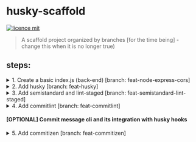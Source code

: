 # husky-scaffold
[![licence mit](https://img.shields.io/badge/licence-MIT-blue.svg)](https://github.com/afonsopacifer/open-source-boilerplate/blob/master/LICENSE.md)

> A scaffold project organized by branches [for the time being] - change this when it is no longer true)
## steps:

<details>
  <summary> 
    1. Create a basic index.js (back-end) [branch: feat-node-express-cors]
  </summary>
  
  > Added to test the lint-staged and confirm that code is still running. 
 
  ### steps:
  #### Add dependencies
  Express - https://github.com/expressjs/express

  Cors - https://github.com/expressjs/cors
  ```javascript
  npm i --save express cors;
  ```
  #### Add index.js file with a GET route
  something like:
  ```javascript
  const cors = require('cors');
  const express = require('express');

  const app = express();
  const port = 3000;
  let thisWillGiveError = "";

  app.use(express.json());
  app.use(cors());

  app.get('/', (req, res) => {
    console.log('GET / called!')
    res.send('All configured!');
  });

  app.listen(port);
  console.log(`Running on ${port}!`);

  ```


  #### Run npm start
  ```javascript
  npm start

  > husky-scaffold@1.0.0 start D:\dev\personal\projects\study\guides\husky-scaffold
  > node index.js

  Running on 3000!
  ```
  #### Test using a browser
  Open localhost:3000 in a browser and check the console message
  ```javascript
  $ npm start

  > husky-scaffold@1.0.0 start D:\dev\personal\projects\study\guides\husky-scaffold
  > node index.js

  Running on 3000!
  GET / called!
  ```
</details>

<details>
  <summary> 
    2. Add husky [branch: feat-husky]
  </summary>

  > Add husky to configure hooks. 
  ### steps
  #### Add dependency
  Husky - https://github.com/typicode/husky
  ```javascript
  npm i --save-dev husky@4;
  ```
  > I'm using v4 because v5 is in early access (on the date this file was created) 
  #### Add .huskyrc.json file to configure hooks
  ```json
  {
    "hooks": {
      "pre-commit": "echo \"[Husky] pre-commit example message\"",
      "commit-msg": "echo \"[Husky] commit-msg example message\"",
      "prepare-commit-msg": "echo \"[Husky] prepare-commit-msg example message\""
    }
  }
  ```
  #### Stage husky configuration file
  ```javascript
  git add .huskyrc.json
  ```
  #### Test husky hooks execution using git commit action

  ```javascript
  git commit -m "feat: add husky configs"

    husky > pre-commit (node v12.18.3)
    [Husky] pre-commit example message
    husky > prepare-commit-msg (node v12.18.3)
    [Husky] prepare-commit-msg example message
    husky > commit-msg (node v12.18.3)
    [Husky] commit-msg example message
    [feat-husky dfd1f8d] feat: add husky configs
    1 file changed, 7 insertions(+)
    create mode 100644 .huskyrc.json
  ```
  > If you see a log like the one above, you have successfully configured husky in your project!
</details>
<details>
  <summary> 
    3. Add semistandard and lint-staged [branch: feat-semistandard-lint-staged]
  </summary>

  > Add semistandard lint and lint-staged for lint automation. 
  ### steps
  #### Add dependency
  Semistandard - https://github.com/standard/semistandard
  
  Lint-Staged - https://github.com/okonet/lint-staged
  ```javascript
  npm i --save-dev semistandard lint-staged;
  ```
  #### Add .editorconfig file

  Editorconfig - https://editorconfig.org/

  > Below a example of .editorconfig file (check if your IDE have a plugin to generate automatically)

  ```json
    # https://editorconfig.org
    root = true

    [*]
    indent_style = space
    indent_size = 2
    charset = utf-8
    trim_trailing_whitespace = true
    insert_final_newline = true
    end_of_line = lf

    [*.md]
    trim_trailing_whitespace = false

    [*.js]
    quote_type = "single"

  ```
  #### Create a lint-staged configuration file (.lintstagedrc.json)

  > This configuration below is used to check all files with extension '.js' and check the style with semistandard rules 
  ```javascript
  {
    "*.js": [
      "./node_modules/.bin/semistandard --fix"
    ]
  }
  ```
  >If you want to use another lint, this is where you must change to which lint you want (and add it to the project via npm) 
  #### Update husky hook to use lint-staged on pre-commit step

  ```javascript
  {
    "hooks": {
      "hooks": {
        "pre-commit": "./node_modules/.bin/lint-staged",
        "commit-msg": "echo \"[Husky] commit-msg example message\"",
        "prepare-commit-msg": "echo \"[Husky] prepare-commit-msg example message\""
      }
    }
  ```
  #### Test lint-staged action with husky

  If you are using my file to create a backend with express (index.js), you should check the contents of this file. 
  
  There are two errors that the semistandard will not like:
  
  1. line 6
  ```javascript
  let thisWillGiveError = "" 
  ```
  >'thisWillGiveError' is assigned a value but never used. (no-unused-vars)semistandard(no-unused-vars)

  2. line 12
  ```javascript
  console.log('GET / called!')
  ```

  > Missing semicolon. (semi)semistandard(semi
  
  To test the lint-staged, resolve one of them and commit the index.js file
  For this documentation. I'll solve the second, add semicolon in line 12 and committing file:

  ```javascript
  elcio@DESKTOP-H3TVAF1 MINGW64 /d/dev/personal/projects/study/guides/husky-scaffold (feat-semistandard-lint-staged)
  $ git add index.js 

  elcio@DESKTOP-H3TVAF1 MINGW64 /d/dev/personal/projects/study/guides/husky-scaffold (feat-semistandard-lint-staged)
  $ git commit -m "refactor: update index to test lint-staged"
  husky > pre-commit (node v12.18.3)
  [STARTED] Preparing...
  [SUCCESS] Preparing...
  [STARTED] Running tasks...      
  [STARTED] Running tasks for *.js
  [STARTED] ./node_modules/.bin/semistandard --fix
  [FAILED] ./node_modules/.bin/semistandard --fix [FAILED]
  [FAILED] ./node_modules/.bin/semistandard --fix [FAILED]
  [SUCCESS] Running tasks...
  [STARTED] Applying modifications...
  [SKIPPED] Skipped because of errors from tasks.
  [STARTED] Reverting to original state because of errors...
  [SUCCESS] Reverting to original state because of errors...
  [STARTED] Cleaning up...
  [SUCCESS] Cleaning up...

  ✖ ./node_modules/.bin/semistandard --fix:
  semistandard: Semicolons For All! (https://github.com/standard/semistandard)
    D:\dev\personal\projects\study\guides\husky-scaffold\index.js:6:7: 'thisWillGiveError' is assigned a value but never used.
  husky > pre-commit hook failed (add --no-verify to bypass)
  ```
  > If you see a log like the one above, you have successfully configured lint-staged and lint (semistandard) in your project!
</details>
<details>
  <summary> 
    4. Add commitlint [branch: feat-commitlint]
  </summary>

  > Add commitlint to check the messages of commits
  ### steps
  #### Add dependency
  Commitlint - https://github.com/conventional-changelog/commitlint

  ```javascript
  npm install --save-dev @commitlint/{cli,config-conventional}
  ```
  #### Create a commitlint configuration file (.commitlintrc.json )

  > This configuration below is used to set the config-conventional for your commit messages https://www.conventionalcommits.org 

  ```javascript
  {
    "extends": ["@commitlint/config-conventional"]
  }
  ```

  #### Update husky hook to use commitlint on commit-msg step

  ```javascript
  {
    "hooks": {
      "hooks": {
        "pre-commit": "./node_modules/.bin/lint-staged",
        "commit-msg": "commitlint -E HUSKY_GIT_PARAMS",
        "prepare-commit-msg": "echo \"[Husky] prepare-commit-msg example message\""
      }
    }
  ```
  #### Test commitlint action with husky

  First, confirm and send the package.json and the configuration file.

  After doing this, all of your commit messages will be checked, so let's try it out!

  Change the index.js by adding some '!' on one of the code consoles.

  Now, let's test the commitlint. 

  ```javascript
  elcio@DESKTOP-H3TVAF1 MINGW64 /d/dev/personal/projects/study/guides/husky-scaffold (feat-commitlint)
  $ git add index.js 

  elcio@DESKTOP-H3TVAF1 MINGW64 /d/dev/personal/projects/study/guides/husky-scaffold (feat-commitlint)
  $ git commit -m "update index to test commitlint"
  husky > pre-commit (node v12.18.3)
  [STARTED] Preparing...
  [SUCCESS] Preparing...
  [STARTED] Running tasks...
  [STARTED] Running tasks for *.js
  [STARTED] ./node_modules/.bin/semistandard --fix
  [SUCCESS] ./node_modules/.bin/semistandard --fix
  [SUCCESS] Running tasks for *.js
  [SUCCESS] Running tasks...
  [STARTED] Applying modifications...
  [SUCCESS] Applying modifications...
  [STARTED] Cleaning up...
  [SUCCESS] Cleaning up...
  husky > prepare-commit-msg (node v12.18.3)
  [Husky] prepare-commit-msg example message
  husky > commit-msg (node v12.18.3)
  ⧗   input: update index to test commitlint
  ✖   subject may not be empty [subject-empty]
  ✖   type may not be empty [type-empty]

  ✖   found 2 problems, 0 warnings
  ⓘ   Get help: https://github.com/conventional-changelog/commitlint/#what-is-commitlint

  husky > commit-msg hook failed (add --no-verify to bypass)
  ```

  > If you see a log like the one above, you have successfully configured commitlint in your project!

</details>

#### [OPTIONAL] Commit message cli and its integration with husky hooks
<details>
  <summary> 
    5. Add commitizen [branch: feat-commitizen]
  </summary>

  > Add commitizen, a cli for commit messages
  ### steps

  #### Add dependency
  Commitizen - https://github.com/commitizen/cz-cli

  ```javascript
  npm install --save-dev commitizen
  ```

  #### Run commitizen initialization
  > Running this configuration, commitizen will add a configuration and update your package.json file with additional properties. 

  ```javascript
  ./node_modules/.bin/commitizen init cz-conventional-changelog --save-dev --save-exact
  ```
  #### Add package.json script to commitizen
  To run more easily, add the 'cz' script

  ```javascript
  "scripts": {
    "start": "node index.js",
    "cz": "./node_modules/.bin/cz"
  },
  ```
  #### Update husky hook to use commitlint on commit-msg step

  ```javascript
  {
    "hooks": {
      "pre-commit": "./node_modules/.bin/lint-staged",
      "commit-msg": "commitlint -E HUSKY_GIT_PARAMS",
      "prepare-commit-msg": "/dev/tty && git ./node_modules/.bin/cz --hook || true"
    }
  }
  ```
  >Why exec < /dev/tty? By default, git hooks are not interactive. This command allows the user to use their terminal to interact with Commitizen during the hook.

  #### Test commitizen action with husky

  First, confirm and commit the package.json and the configuration file.

  Now, let's test the commitizen. 

  ```shell
  elcio@DESKTOP-H3TVAF1 MINGW64 /d/dev/personal/projects/study/guides/husky-scaffold (feat-commitizen)
  $ npm run cz
  cz-cli@4.2.3, cz-conventional-changelog@3.2.0

  ? Select the type of change that you're committing: refactor: A code change that neither fixes a bug nor adds a feature
  ? What is the scope of this change (e.g. component or file name): (press enter to skip)
  ? Write a short, imperative tense description of the change (max 90 chars):
  (35) update index to test commitizen cli
  ? Provide a longer description of the change: (press enter to skip)

  ? Are there any breaking changes? No
  ? Does this change affect any open issues? No
  husky > pre-commit (node v12.18.3)
  [STARTED] Preparing...
  [SUCCESS] Preparing...
  [STARTED] Running tasks...
  [STARTED] Running tasks for *.js
  [STARTED] ./node_modules/.bin/semistandard --fix
  [SUCCESS] ./node_modules/.bin/semistandard --fix
  [SUCCESS] Running tasks for *.js
  [SUCCESS] Running tasks...
  [STARTED] Applying modifications...
  [SUCCESS] Applying modifications...
  [STARTED] Cleaning up...
  [SUCCESS] Cleaning up...
  husky > prepare-commit-msg (node v12.18.3)
  sh: /dev/tty: No such file or directory
  husky > commit-msg (node v12.18.3)
  [feat-commitizen 039bf67] refactor: update index to test commitizen cli
  1 file changed, 1 insertion(+), 1 deletion(-)
  ```

  > If you see a log like the one above, you have successfully configured commitizen in your project!
  #### [OPTIONAL] Create a commitlint configuration file (.czrc)

  To remove the settings we created in package.json when starting commitizen. This step is optional and has the purpose of organizing this configuration creating a separate file. 

  >This configuration below just tells Commitizen which adapter actually want when try to commit to this repo

  ```javascript
  {
    "path": "./node_modules/cz-conventional-changelog"
  }
  ```
  If you opted to use a specific configuration file, you need to remove the same lines in package.json

  ```javascript
  "config": {
    "commitizen": {
      "path": "./node_modules/cz-conventional-changelog"
    }
  }
  ```

</details>

